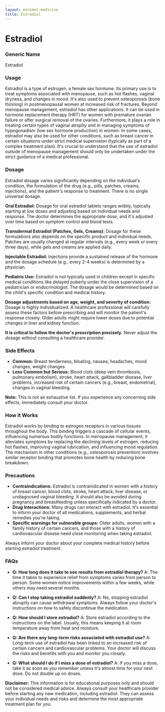 ```yaml
---
layout: minimal-medicine
title: Estradiol
---
```


# Estradiol
### Generic Name
Estradiol

### Usage
Estradiol is a type of estrogen, a female sex hormone.  Its primary use is to treat symptoms associated with menopause, such as hot flashes, vaginal dryness, and changes in mood.  It's also used to prevent osteoporosis (bone thinning) in postmenopausal women at increased risk of fractures.  Beyond menopause management, estradiol has other applications. It can be used in hormone replacement therapy (HRT) for women with premature ovarian failure or after surgical removal of the ovaries.  Furthermore, it plays a role in treating certain types of vaginal atrophy and in managing symptoms of hypogonadism (low sex hormone production) in women.  In some cases, estradiol may also be used for other conditions, such as breast cancer in certain situations under strict medical supervision (typically as part of a complex treatment plan).  It's crucial to understand that the use of estradiol outside of menopause management should only be undertaken under the strict guidance of a medical professional.


### Dosage
Estradiol dosage varies significantly depending on the individual's condition, the formulation of the drug (e.g., pills, patches, creams, injections), and the patient's response to treatment.  There is no single universal dosage.  

**Oral Estradiol:**  Dosage for oral estradiol tablets ranges widely, typically starting at low doses and adjusting based on individual needs and response.  The doctor determines the appropriate dose, and it's adjusted over time based on symptom control and blood tests.

**Transdermal Estradiol (Patches, Gels, Creams):**  Dosage for these formulations also depends on the specific product and individual needs.  Patches are usually changed at regular intervals (e.g., every week or every three days), while gels and creams are applied daily.

**Injectable Estradiol:** Injections provide a sustained release of the hormone and the dosage schedule (e.g., every 2-4 weeks) is determined by a physician.


**Pediatric Use:** Estradiol is not typically used in children except in specific medical conditions like delayed puberty under the close supervision of a pediatrician or endocrinologist. The dosage would be determined based on the child's specific condition and medical history.


**Dosage adjustments based on age, weight, and severity of condition:**  Dosage is highly individualized.  A healthcare professional will carefully assess these factors before prescribing and will monitor the patient's response closely.  Older adults might require lower doses due to potential changes in liver and kidney function.  


**It is critical to follow the doctor's prescription precisely.**  Never adjust the dosage without consulting a healthcare provider.


### Side Effects

* **Common:**  Breast tenderness, bloating, nausea, headaches, mood changes, weight changes.
* **Less Common but Serious:** Blood clots (deep vein thrombosis, pulmonary embolism), stroke, heart attack, gallbladder disease, liver problems, increased risk of certain cancers (e.g., breast, endometrial), changes in vaginal bleeding.

**Note:**  This is not an exhaustive list.  If you experience any concerning side effects, immediately consult your doctor.


### How it Works
Estradiol works by binding to estrogen receptors in various tissues throughout the body. This binding triggers a cascade of cellular events, influencing numerous bodily functions.  In menopause management, it alleviates symptoms by replacing the declining levels of estrogen, reducing hot flashes, improving vaginal lubrication, and influencing mood regulation.  The mechanism in other conditions (e.g., osteoporosis prevention) involves similar receptor binding that promotes bone health by reducing bone breakdown.


### Precautions

* **Contraindications:** Estradiol is contraindicated in women with a history of breast cancer, blood clots, stroke, heart attack, liver disease, or undiagnosed vaginal bleeding.  It should also be avoided during pregnancy and breastfeeding unless specifically indicated by a doctor.
* **Drug Interactions:**  Many drugs can interact with estradiol.  It's essential to inform your doctor of all medications, supplements, and herbal remedies you're taking.
* **Specific warnings for vulnerable groups:** Older adults, women with a family history of certain cancers, and those with a history of cardiovascular disease need close monitoring when taking estradiol.

Always inform your doctor about your complete medical history before starting estradiol treatment.


### FAQs

* **Q: How long does it take to see results from estradiol therapy?**  A:  The time it takes to experience relief from symptoms varies from person to person. Some women notice improvements within a few weeks, while others may need several months.

* **Q: Can I stop taking estradiol suddenly?** A:  No, stopping estradiol abruptly can cause withdrawal symptoms.  Always follow your doctor's instructions on how to safely discontinue the medication.

* **Q: How should I store estradiol?** A:  Store estradiol according to the instructions on the label.  Usually, this means keeping it at room temperature away from heat and moisture.

* **Q: Are there any long-term risks associated with estradiol use?** A:  Long-term use of estradiol has been linked to an increased risk of certain cancers and cardiovascular problems.  Your doctor will discuss the risks and benefits with you and monitor you closely.

* **Q: What should I do if I miss a dose of estradiol?** A:  If you miss a dose, take it as soon as you remember unless it's almost time for your next dose. Do not double up on doses.


**Disclaimer:** This information is for educational purposes only and should not be considered medical advice.  Always consult your healthcare provider before starting any new medication, including estradiol.  They can assess your individual needs and risks and determine the most appropriate treatment plan for you.
